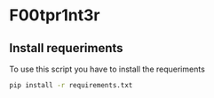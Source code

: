 # F00tpr1nt3r
## Install requeriments
To use this script you have to install the requeriments
```bash
pip install -r requirements.txt
```